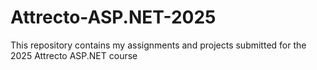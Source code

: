 # Attrecto-ASP.NET-2025
This repository contains my assignments and projects submitted for the 2025 Attrecto ASP.NET course
